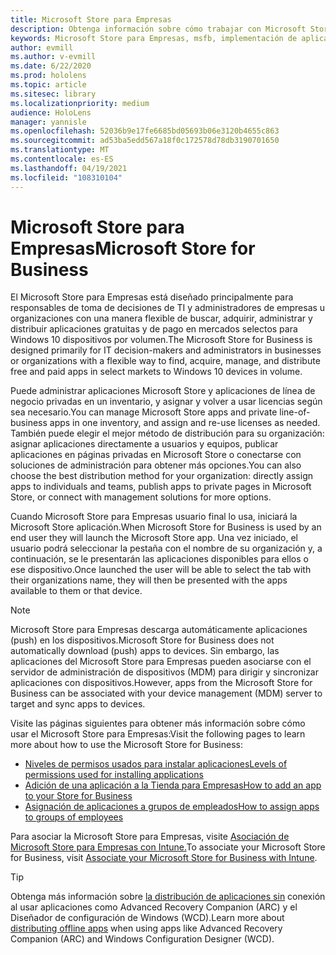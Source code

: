 ```yaml
---
title: Microsoft Store para Empresas
description: Obtenga información sobre cómo trabajar con Microsoft Store para Empresas para publicar sus aplicaciones de realidad mixta en su negocio.
keywords: Microsoft Store para Empresas, msfb, implementación de aplicaciones, tienda
author: evmill
ms.author: v-evmill
ms.date: 6/22/2020
ms.prod: hololens
ms.topic: article
ms.sitesec: library
ms.localizationpriority: medium
audience: HoloLens
manager: yannisle
ms.openlocfilehash: 52036b9e17fe6685bd05693b06e3120b4655c863
ms.sourcegitcommit: ad53ba5edd567a18f0c172578d78db3190701650
ms.translationtype: MT
ms.contentlocale: es-ES
ms.lasthandoff: 04/19/2021
ms.locfileid: "108310104"
---
```

# <a name="microsoft-store-for-business"></a><span data-ttu-id="9b80b-104">Microsoft Store para Empresas</span><span class="sxs-lookup"><span data-stu-id="9b80b-104">Microsoft Store for Business</span></span>

<span data-ttu-id="9b80b-105">El Microsoft Store para Empresas está diseñado principalmente para responsables de toma de decisiones de TI y administradores de empresas u organizaciones con una manera flexible de buscar, adquirir, administrar y distribuir aplicaciones gratuitas y de pago en mercados selectos para Windows 10 dispositivos por volumen.</span><span class="sxs-lookup"><span data-stu-id="9b80b-105">The Microsoft Store for Business is designed primarily for IT decision-makers and administrators in businesses or organizations with a flexible way to find, acquire, manage, and distribute free and paid apps in select markets to Windows 10 devices in volume.</span></span> 

<span data-ttu-id="9b80b-106">Puede administrar aplicaciones Microsoft Store y aplicaciones de línea de negocio privadas en un inventario, y asignar y volver a usar licencias según sea necesario.</span><span class="sxs-lookup"><span data-stu-id="9b80b-106">You can manage Microsoft Store apps and private line-of-business apps in one inventory, and assign and re-use licenses as needed.</span></span> <span data-ttu-id="9b80b-107">También puede elegir el mejor método de distribución para su organización: asignar aplicaciones directamente a usuarios y equipos, publicar aplicaciones en páginas privadas en Microsoft Store o conectarse con soluciones de administración para obtener más opciones.</span><span class="sxs-lookup"><span data-stu-id="9b80b-107">You can also choose the best distribution method for your organization: directly assign apps to individuals and teams, publish apps to private pages in Microsoft Store, or connect with management solutions for more options.</span></span>

<span data-ttu-id="9b80b-108">Cuando Microsoft Store para Empresas usuario final lo usa, iniciará la Microsoft Store aplicación.</span><span class="sxs-lookup"><span data-stu-id="9b80b-108">When Microsoft Store for Business is used by an end user they will launch the Microsoft Store app.</span></span> <span data-ttu-id="9b80b-109">Una vez iniciado, el usuario podrá seleccionar la pestaña con el nombre de su organización y, a continuación, se le presentarán las aplicaciones disponibles para ellos o ese dispositivo.</span><span class="sxs-lookup"><span data-stu-id="9b80b-109">Once launched the user will be able to select the tab with their organizations name, they will then be presented with the apps available to them or that device.</span></span>

> [!Note] 
> <span data-ttu-id="9b80b-110">Microsoft Store para Empresas descarga automáticamente aplicaciones (push) en los dispositivos.</span><span class="sxs-lookup"><span data-stu-id="9b80b-110">Microsoft Store for Business does not automatically download (push) apps to devices.</span></span> <span data-ttu-id="9b80b-111">Sin embargo, las aplicaciones del Microsoft Store para Empresas pueden asociarse con el servidor de administración de dispositivos (MDM) para dirigir y sincronizar aplicaciones con dispositivos.</span><span class="sxs-lookup"><span data-stu-id="9b80b-111">However, apps from the Microsoft Store for Business can be associated with your device management (MDM) server to target and sync apps to devices.</span></span>

<span data-ttu-id="9b80b-112">Visite las páginas siguientes para obtener más información sobre cómo usar el Microsoft Store para Empresas:</span><span class="sxs-lookup"><span data-stu-id="9b80b-112">Visit the following pages to learn more about how to use the Microsoft Store for Business:</span></span>
* [<span data-ttu-id="9b80b-113">Niveles de permisos usados para instalar aplicaciones</span><span class="sxs-lookup"><span data-stu-id="9b80b-113">Levels of permissions used for installing applications</span></span>](https://docs.microsoft.com/mem/intune/configuration/device-restrictions-windows-holographic#app-store)
* [<span data-ttu-id="9b80b-114">Adición de una aplicación a la Tienda para Empresas</span><span class="sxs-lookup"><span data-stu-id="9b80b-114">How to add an app to your Store for Business</span></span>](https://docs.microsoft.com/mem/intune/apps/store-apps-windows)
* [<span data-ttu-id="9b80b-115">Asignación de aplicaciones a grupos de empleados</span><span class="sxs-lookup"><span data-stu-id="9b80b-115">How to assign apps to groups of employees</span></span>](https://docs.microsoft.com/mem/intune/apps/windows-store-for-business)

<span data-ttu-id="9b80b-116">Para asociar la Microsoft Store para Empresas, visite [Asociación de Microsoft Store para Empresas con Intune.](https://docs.microsoft.com/mem/intune/apps/windows-store-for-business#associate-your-microsoft-store-for-business-account-with-intune)</span><span class="sxs-lookup"><span data-stu-id="9b80b-116">To associate your Microsoft Store for Business, visit [Associate your Microsoft Store for Business with Intune](https://docs.microsoft.com/mem/intune/apps/windows-store-for-business#associate-your-microsoft-store-for-business-account-with-intune).</span></span>

> [!Tip] 
> <span data-ttu-id="9b80b-117">Obtenga más información sobre [la distribución de aplicaciones sin](https://docs.microsoft.com/microsoft-store/distribute-offline-apps) conexión al usar aplicaciones como Advanced Recovery Companion (ARC) y el Diseñador de configuración de Windows (WCD).</span><span class="sxs-lookup"><span data-stu-id="9b80b-117">Learn more about [distributing offline apps](https://docs.microsoft.com/microsoft-store/distribute-offline-apps) when using apps like Advanced Recovery Companion (ARC) and Windows Configuration Designer (WCD).</span></span>
